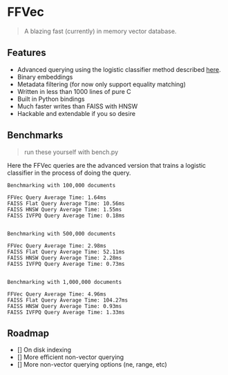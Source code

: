 # FFVec

> A blazing fast (currently) in memory vector database.

## Features

- Advanced querying using the logistic classifier method described [here](https://x.com/karpathy/status/1647278857601564672).
- Binary embeddings
- Metadata filtering (for now only support equality matching)
- Written in less than 1000 lines of pure C
- Built in Python bindings
- Much faster writes than FAISS with HNSW
- Hackable and extendable if you so desire

## Benchmarks
> run these yourself with bench.py

Here the FFVec queries are the advanced version that trains a logistic classifier in the process of doing the query.

```
Benchmarking with 100,000 documents

FFVec Query Average Time: 1.64ms
FAISS Flat Query Average Time: 10.56ms
FAISS HNSW Query Average Time: 1.55ms
FAISS IVFPQ Query Average Time: 0.18ms


Benchmarking with 500,000 documents

FFVec Query Average Time: 2.98ms
FAISS Flat Query Average Time: 52.11ms
FAISS HNSW Query Average Time: 2.28ms
FAISS IVFPQ Query Average Time: 0.73ms


Benchmarking with 1,000,000 documents

FFVec Query Average Time: 4.96ms
FAISS Flat Query Average Time: 104.27ms
FAISS HNSW Query Average Time: 0.93ms
FAISS IVFPQ Query Average Time: 1.33ms

```

## Roadmap
- [] On disk indexing
- [] More efficient non-vector querying
- [] More non-vector querying options (ne, range, etc)
